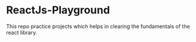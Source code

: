 # ReactJs-Playground
This repo practice projects which helps in clearing the fundamentals of the react library.
